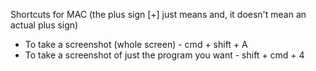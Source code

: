 Shortcuts for MAC (the plus sign [+] just means and, it doesn't mean an actual plus sign) 

- To take a screenshot (whole screen) - cmd + shift + A
- To take a screenshot of just the program you want - shift + cmd + 4
